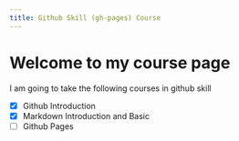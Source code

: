 ```yaml
---
title: Github Skill (gh-pages) Course
---
```


# Welcome to my course page

I am going to take the following courses in github skill
- [x] Github Introduction
- [x] Markdown Introduction and Basic
- [ ] Github Pages
